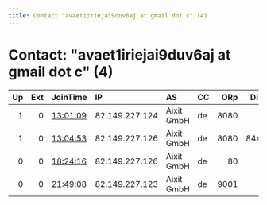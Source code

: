 ```yaml
---
title: Contact "avaet1iriejai9duv6aj at gmail dot c" (4)
---
```


# Contact: "avaet1iriejai9duv6aj at gmail dot c" (4)

|   Up |   Ext | JoinTime                                                                                            | IP             | AS         | CC   |   ORp |   Dirp | OS    | Version   | Nickname    |   eFamMembers |
|-----:|------:|:----------------------------------------------------------------------------------------------------|:---------------|:-----------|:-----|------:|-------:|:------|:----------|:------------|--------------:|
|    1 |     0 | [13:01:09](https://metrics.torproject.org/rs.html#details/7A6EC43FD4CD5990230FCE48EC37AFC578E36CE6) | 82.149.227.124 | Aixit GmbH | de   |  8080 |      0 | Linux | 0.4.1.5   | cryzrelay03 |             4 |
|    1 |     0 | [13:04:53](https://metrics.torproject.org/rs.html#details/CF6A6080091BB210AA3892FEFE2F6A396DA08DF3) | 82.149.227.126 | Aixit GmbH | de   |  8080 |   8443 | Linux | 0.4.1.5   | cryzrelay01 |             4 |
|    0 |     0 | [18:24:16](https://metrics.torproject.org/rs.html#details/748A810C65170780FDFAD5C2795A6CD5C9EDDD0A) | 82.149.227.126 | Aixit GmbH | de   |    80 |      0 | Linux | 0.4.1.5   | cryznode02  |             1 |
|    0 |     0 | [21:49:08](https://metrics.torproject.org/rs.html#details/C58496AE734E586295D96D990202D05EBF90D921) | 82.149.227.123 | Aixit GmbH | de   |  9001 |      0 | Linux | 0.4.1.5   | cryzrelay04 |             1 |
